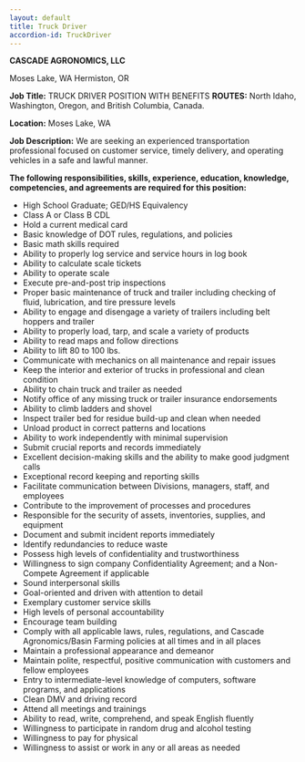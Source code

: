 ```yaml
---
layout: default
title: Truck Driver
accordion-id: TruckDriver 
---
```


**CASCADE AGRONOMICS, LLC**

Moses Lake, WA
Hermiston, OR

**Job Title:**   TRUCK DRIVER POSITION WITH BENEFITS
**ROUTES:** North Idaho, Washington, Oregon, and British Columbia, Canada.

**Location:**  Moses Lake, WA

**Job Description:** 
We are seeking an experienced transportation professional focused on customer service, timely delivery, and operating vehicles in a safe and lawful manner.

**The following responsibilities, skills, experience, education, knowledge, competencies, and agreements are required for this position:**

* High School Graduate; GED/HS Equivalency
* Class A or Class B CDL 
* Hold a current medical card
* Basic knowledge of DOT rules, regulations, and policies
* Basic math skills required
* Ability to properly log service and service hours in log book
* Ability to calculate scale tickets
* Ability to operate scale
* Execute pre-and-post trip inspections 
* Proper basic maintenance of truck and trailer including checking of fluid, lubrication, and tire pressure levels
* Ability to engage and disengage a variety of trailers including belt hoppers and trailer
* Ability to properly load, tarp, and scale a variety of products
* Ability to read maps and follow directions
* Ability to lift 80 to 100 lbs.
* Communicate with mechanics on all maintenance and repair issues
* Keep the interior and exterior of trucks in professional and clean condition
* Ability to chain truck and trailer as needed
* Notify office of any missing truck or trailer insurance endorsements
* Ability to climb ladders and shovel
* Inspect trailer bed for residue build-up and clean when needed
* Unload product in correct patterns and locations
* Ability to work independently with minimal supervision
* Submit crucial reports and records immediately
* Excellent decision-making skills and the ability to make good judgment calls 
* Exceptional record keeping and reporting skills
* Facilitate communication between Divisions, managers, staff, and employees
* Contribute to the improvement of processes and procedures 
* Responsible for the security of assets, inventories, supplies, and equipment
* Document and submit incident reports immediately
* Identify redundancies to reduce waste
* Possess high levels of confidentiality and trustworthiness
* Willingness to sign company Confidentiality Agreement; and a Non-Compete Agreement if applicable 
* Sound interpersonal skills
* Goal-oriented and driven with attention to detail
* Exemplary customer service skills 
* High levels of personal accountability
* Encourage team building 
* Comply with all applicable laws, rules, regulations, and Cascade Agronomics/Basin Farming policies at all times and in all places
* Maintain a professional appearance and demeanor
* Maintain polite, respectful, positive communication with customers and fellow employees 
* Entry to intermediate-level knowledge of computers, software programs, and applications
* Clean DMV and driving record
* Attend all meetings and trainings
* Ability to read, write, comprehend, and speak English fluently
* Willingness to participate in random drug and alcohol testing 
* Willingness to pay for physical
* Willingness to assist or work in any or all areas as needed
